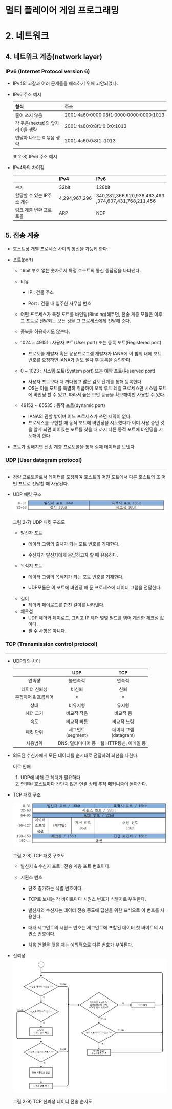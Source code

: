 # 멀티 플레이어 게임 프로그래밍

# 2. 네트워크

## 4. 네트워크 계층(network layer)

### IPv6 (Internet Protocol version 6)

- IPv4의 고갈과 여러 문제들을 해소하기 위해 고안되었다.

- IPv6 주소 예시

    | 형식 | 주소 |
    | :- | :- |
    | 줄여 쓰지 않음 | 2001:4a60:0000:08f1:0000:0000:0000:1013 |
    | 각 묶음(hextet)의 앞자리 0을 생략 | 2001:4a60:0:8f1:0:0:0:1013 |
    | 연달아 나오는 0 묶음 생략 | 2001:4a60:0:8f1::1013 |

    표 2-8) IPv6 주소 예시
    

- IPv4와의 차이점

    |   | IPv4 | IPv6 |
    | - | ---- | ---- |
    | 크기 | 32bit | 128bit |
    | 할당할 수 있는 IP주소 개수 | 4,294,967,296 | 340,282,366,920,938,463,463<br />,374,607,431,768,211,456 |
    | 링크 계층 변환 프로토콜 | ARP | NDP |

## 5. 전송 계층

- 호스트상 개별 프로세스 사이의 통신을 가능케 한다.
 
- 포트(port)
  - 16bit 부호 없는 숫자로서 특정 호스트의 통신 종담점을 나타낸다.
  
  - 비유 
    - IP : 건물 주소
    
    - Port : 건물 내 입주한 사무실 번호
  - 어떤 프로세스가 특정 포트를 바인딩(Binding)해두면, 전송 계층 모듈은 이후 그 포트로 전달되는 모든 것을 그 프로세스에게 전달해 준다.
  - 중복을 허용하지도 않는다.
  - 1024 ~ 49151 : 사용자 포트(User port) 또는 등록 포트(Registered port)
    - 프로토콜 개발자 혹은 응용프로그램 개발자가 IANA에 이 범위 내에 포트 번호를 요청하면 IANA가 검토 절차 후 등록을 승인한다.
  - 0 ~ 1023 : 시스템 포트(System port) 또는 예약 포트(Reserved port)
    - 사용자 포트보다 더 까다롭고 많은 검토 단계를 통해 등록한다.
    - OS는 이들 포트를 특별히 취급하여 오직 루트 레벨 프로세스만 시스템 포트에 바인딩 할 수 있고, 따라서 높은 보안 등급을 확보해야만 사용할 수 있다.
  - 49152 ~ 65535 : 동적 포트(dynamic port)
    - IANA의 관할 밖이며 어느 프로세스가 쓰던 제약이 없다.
    - 프로세스를 구현할 때 동적 포트에 바인딩을 시도했다가 이미 사용 중인 것을 알게 되면 비어있는 포트를 찾을 때 까지 다른 동적 포트에 바인딩을 시도해야 한다.
- 포트가 정해지면 전송 계층 프로토콜을 통해 실제 데이터를 보낸다.
  
### UDP (User datagram protocol)

---

- 경량 프로토콜로서 데이터를 포장하여 호스트의 어떤 포트에서 다른 호스트의 또 어떤 포트로 전달할 때 사용된다.

- UDP 패킷 구조
    ![UDP 패킷 구조도](image/picture_2-7.png)
    
    그림 2-7) UDP 패킷 구조도

  - 발신자 포트 
    - 데이터 그램의 출처가 되는 포트 번호를 기재한다.
    
    - 수신자가 발신자에게 응답하고자 할 때 유용하다.
  - 목적지 포트
    - 데이터 그램의 목적지가 되는 포트 번호를 기재한다.
    
    - UDP모듈은 이 포트에 바인딩 해 둔 프로세스에 데이터 그램을 전달한다.
  - 길이
    - 헤더와 페이로드를 합친 길이를 나타낸다.
  - 체크섬
    - UDP 헤더와 페이로드, 그리고 IP 헤더 몇몇 필드를 엮어 계산한 체크섬 값이다.
    - 필 수 사항은 아니다.

### TCP (Transmission control protocol)

---

- UDP와의 차이

    | | UDP | TCP |
    | :-: | :-: | :-: |
    | 연속성 | 불연속적 | 연속적 |
    | 데이터 신뢰성 | 비신뢰 | 신뢰 |
    | 혼잡제어 & 흐름제어 | x | o |
    | 상태 | 비유지형 | 유지형 |
    | 헤더 크기| 비교적 작음 | 비교적 큼 |
    | 속도 | 비교적 빠름 | 비교적 느림 | 
    | 패킷 단위 | 세그먼트<br />(segment) | 데이터 그램<br />(datagram) |
    | 사용범위 | DNS, 멀티미디어 등 | 웹 HTTP통신, 이메일 등 |
- 의도된 수신자에게 모든 데이터를 순서대로 전달하려 최선을 다한다.
  
  이로 인해
  1. UDP에 비해 큰 헤더가 필요하다.
  2. 연결된 호스트마다 간단치 않은 연결 상태 추적 메커니즘이 돌아간다.
 
- TCP 패킷 구조

    ![TCP 패킷 구조도](image/picture_2-8.png)

    그림 2-8) TCP 패킷 구조도

    - 발신지 & 수신지 포트 : 전송 계층 포트 번호이다.
   
    - 시퀀스 번호
      - 단조 증가하는 식별 번호이다.
     
      - TCP로 보내는 각 바이트마다 시퀀스 번호가 식별자로 부여한다.
      - 발신자와 수신자는 데이터 전송 중도에 답신을 위한 표식으로 이 번호를 사용한다.
      - 대개 세그먼트의 시퀀스 번호는 세그먼트에 포함된 데이터 첫 바이트의 시퀀스 번호이다.
      - 처음 연결을 맺을 때는 예외적으로 다른 번호가 부여된다.

- 신뢰성
    ![TCP 신뢰성 데이터 전송 순서도](image/picture_2-9.png)

    그림 2-9) TCP 신뢰성 데이터 전송 순서도